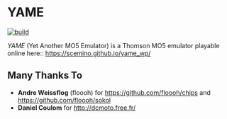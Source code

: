 # YAME
[![build](https://github.com/scemino/yame/actions/workflows/build.yml/badge.svg)](https://github.com/scemino/yame/actions/workflows/build.yml)

_YAME_ (Yet Another MO5 Emulator) is a Thomson MO5 emulator playable online here:: https://scemino.github.io/yame_wp/

## Many Thanks To

- **Andre Weissflog** (floooh) for https://github.com/floooh/chips and https://github.com/floooh/sokol
- **Daniel Coulom** for http://dcmoto.free.fr/
